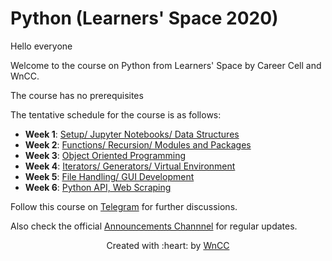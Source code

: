 
# Python (Learners' Space 2020)

Hello everyone

Welcome to the course on Python from Learners' Space by Career Cell and WnCC.

The course has no prerequisites 

The tentative schedule for the course is as follows:
 - **Week 1**: [Setup/ Jupyter Notebooks/ Data Structures](./Week%201/README.md)
 - **Week 2**: [Functions/ Recursion/ Modules and Packages](./Week%202/README.md)
 - **Week 3**: [Object Oriented Programming](./Week%203/README.md)
 - **Week 4**: [Iterators/ Generators/ Virtual Environment](./Week%204/README.md)
 - **Week 5**: [File Handling/ GUI Development](./Week%205/README.md)
 - **Week 6**: [Python API, Web Scraping](./Week%206/README.md)

Follow this course on [Telegram](https://t.me/joinchat/OEr2Tk_ieMMmwihkBQVjFw) for further discussions.

Also check the official [Announcements Channnel](https://t.me/joinchat/AAAAAEM1ff5yT_ipGJ1pNw) for regular updates.


<p align="center">Created with :heart: by <a href="https://www.wncc-iitb.org/">WnCC</a></p>
